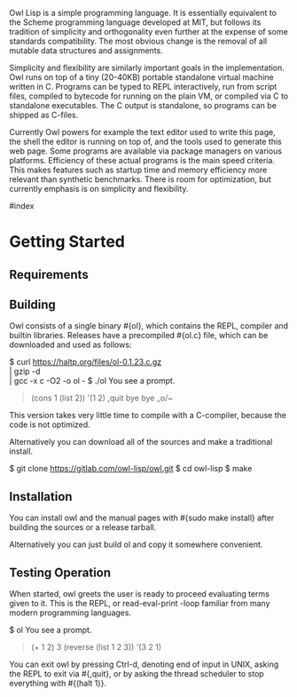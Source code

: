 Owl Lisp is a simple programming language. It is essentially equivalent to the
Scheme programming language developed at MIT, but follows its tradition of
simplicity and orthogonality even further at the expense of some standards
compatibility. The most obvious change is the removal of all mutable data
structures and assignments.

Simplicity and flexibility are similarly important goals in the implementation.
Owl runs on top of a tiny (20-40KB) portable standalone virtual machine written
in C. Programs can be typed to REPL interactively, run from script files,
compiled to bytecode for running on the plain VM, or compiled via C to
standalone executables. The C output is standalone, so programs can be shipped
as C-files.

Currently Owl powers for example the text editor used to write this page, the
shell the editor is running on top of, and the tools used to generate this web
page. Some programs are available via package managers on various platforms.
Efficiency of these actual programs is the main speed criteria. This makes
features such as startup time and memory efficiency more relevant than
synthetic benchmarks. There is room for optimization, but currently emphasis
is on simplicity and flexibility.

#index

# Getting Started

## Requirements

## Building

Owl consists of a single binary #{ol}, which contains the REPL, compiler and
builtin libraries. Releases have a precompiled #{ol.c} file, which can be
downloaded and used as follows:

   $ curl https://haltp.org/files/ol-0.1.23.c.gz \
      | gzip -d \
      | gcc -x c -O2 -o ol -
   $ ./ol
   You see a prompt.
   > (cons 1 (list 2))
   '(1 2)
   > ,quit
   bye bye _o/~

This version takes very little time to compile with a C-compiler, because the
code is not optimized.

Alternatively you can download all of the sources and make a traditional install.

   $ git clone https://gitlab.com/owl-lisp/owl.git
   $ cd owl-lisp
   $ make


## Installation

You can install owl and the manual pages with #{sudo make install} after building
the sources or a release tarball.

Alternatively you can just build ol and copy it somewhere convenient.


## Testing Operation

When started, owl greets the user is ready to proceed evaluating terms given to
it. This is the REPL, or read-eval-print -loop familiar from many modern
programming languages.

   $ ol
   You see a prompt.
   > (+ 1 2)
   3
   > (reverse (list 1 2 3))
   '(3 2 1)
   >

You can exit owl by pressing Ctrl-d, denoting end of input in UNIX, asking the
REPL to exit via #{,quit}, or by asking the thread scheduler to stop everything with
#{(halt 1)}.

